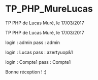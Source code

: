 # TP_PHP_MureLucas
TP PHP de Lucas Muré, le 17/03/2017

TP PHP de Lucas Muré, le 17/03/2017

login : admin pass : admin

login : Lucas pass : azertyuop&1

login : Compte1 pass : Compte1

Bonne réception ! :)
